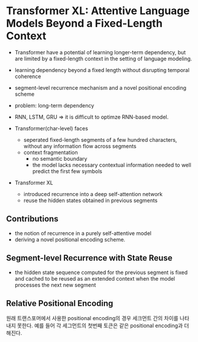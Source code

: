 # Transformer XL: Attentive Language Models Beyond a Fixed-Length Context



+ Transformer have a potential of learning longer-term dependency, but are limited by a fixed-length context in the setting of language modeling. 
+ learning dependency beyond a fixed length without disrupting temporal coherence
+ segment-level recurrence mechanism and a novel positional encoding scheme

+ problem: long-term dependency
+ RNN, LSTM, GRU  => it is difficult to optimze RNN-based model. 
+ Transformer(char-level) faces 
  + seperated fixed-length segments of a few hundred characters, without any information flow across segments
  + context fragmentation
    + no semantic boundary
    + the model lacks necessary contextual information needed to well predict the first few symbols
+ Transformer XL
  + introduced recurrence into a deep self-attention network
  + reuse the hidden states obtained in previous segments



## Contributions

+ the notion of recurrence in a purely self-attentive model 
+ deriving a novel positional encoding scheme.





## Segment-level Recurrence with State Reuse

+  the hidden state sequence computed for the previous segment is fixed and cached to be reused as an extended context when the model processes the next new segment



## Relative Positional Encoding

원래 트랜스포머에서 사용한 positional encoding의 경우 세크먼트 간의 차이를 나타내지 못한다. 예를 들어 각 세그먼트의 첫번째 토큰은 같은 positional encoding과 더해진다. 